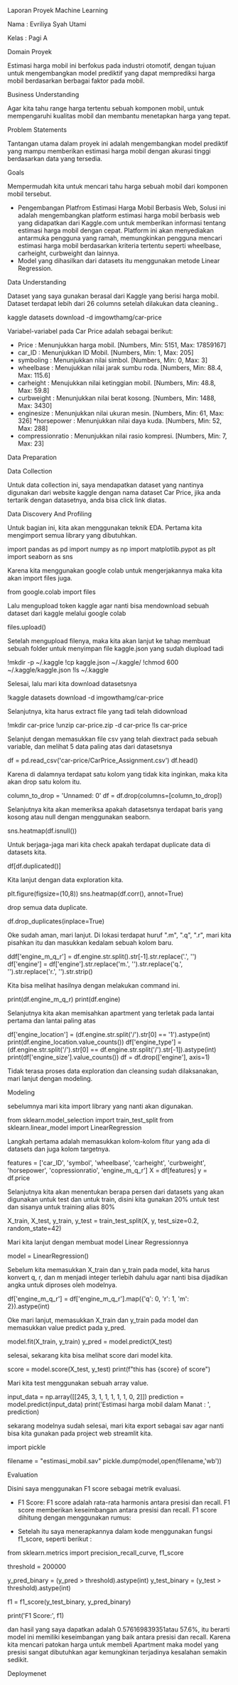 Laporan Proyek Machine Learning

Nama : Evriliya Syah Utami

Kelas : Pagi A

Domain Proyek

Estimasi harga mobil ini berfokus pada industri otomotif, dengan tujuan untuk mengembangkan model prediktif yang dapat memprediksi harga mobil berdasarkan berbagai faktor pada mobil.

Business Understanding

Agar kita tahu range harga tertentu sebuah komponen mobil, untuk mempengaruhi kualitas mobil dan membantu menetapkan harga yang tepat.

Problem Statements

Tantangan utama dalam proyek ini adalah mengembangkan model prediktif yang mampu memberikan estimasi harga mobil dengan akurasi tinggi berdasarkan data yang tersedia.

Goals

Mempermudah kita untuk mencari tahu harga sebuah mobil dari komponen mobil tersebut.

* Pengembangan Platfrom Estimasi Harga Mobil Berbasis Web, 
Solusi ini adalah mengembangkan platform estimasi harga mobil berbasis web yang didapatkan dari Kaggle.com untuk memberikan informasi tentang estimasi harga mobil dengan cepat. Platform ini akan menyediakan antarmuka pengguna yang ramah, memungkinkan pengguna mencari estimasi harga mobil berdasarkan kriteria tertentu seperti wheelbase, carheight, curbweight dan lainnya.
* Model yang dihasilkan dari datasets itu menggunakan metode Linear Regression.

Data Understanding

Dataset yang saya gunakan berasal dari Kaggle yang berisi harga mobil. Dataset terdapat lebih dari  26 columns setelah dilakukan data cleaning..

kaggle datasets download -d imgowthamg/car-price

Variabel-variabel pada Car Price adalah sebagai berikut:

* Price : Menunjukkan harga mobil. [Numbers, Min: 5151, Max: 17859167]
* car_ID : Menunjukkan ID Mobil. [Numbers, Min: 1, Max: 205]
* symboling : Menunjukkan nilai simbol. [Numbers, Min: 0, Max: 3]
* wheelbase : Menujukkan nilai jarak sumbu roda. [Numbers, Min: 88.4, Max: 115.6]
* carheight : Menujukkan nilai ketinggian mobil. [Numbers, Min: 48.8, Max: 59.8]
* curbweight : Menunjukkan nilai berat kosong. [Numbers, Min: 1488, Max: 3430]
* enginesize : Menunjukkan nilai ukuran mesin. [Numbers, Min: 61, Max: 326]
*horsepower : Menunjukkan nilai daya kuda. [Numbers, Min: 52, Max: 288]
* compressionratio : Menunjukkan nilai rasio kompresi. [Numbers, Min: 7, Max: 23]

Data Preparation

Data Collection

Untuk data collection ini, saya mendapatkan dataset yang nantinya digunakan dari website kaggle dengan nama dataset Car Price, jika anda tertarik dengan datasetnya, anda bisa click link diatas.

Data Discovery And Profiling 

Untuk bagian ini, kita akan menggunakan teknik EDA.
Pertama kita mengimport semua library yang dibutuhkan.

import pandas as pd
import numpy as np
import matplotlib.pypot as plt
import seaborn as sns

Karena kita menggunakan google colab untuk mengerjakannya maka kita akan import files juga.

from google.colab import files

Lalu mengupload token kaggle agar nanti bisa mendownload sebuah dataset dari kaggle melalui google colab

files.upload()

Setelah mengupload filenya, maka kita akan lanjut ke tahap membuat sebuah folder untuk menyimpan file kaggle.json yang sudah diupload tadi

!mkdir -p ~/.kaggle
!cp kaggle.json ~/.kaggle/
!chmod 600 ~/.kaggle/kaggle.json
!ls ~/.kaggle

Selesai, lalu mari kita download datasetsnya

!kaggle datasets download -d imgowthamg/car-price

Selanjutnya, kita harus extract file yang tadi telah didownload

!mkdir car-price
!unzip car-price.zip -d car-price
!ls car-price

 Selanjut dengan memasukkan file csv yang telah diextract pada sebuah variable, dan melihat 5 data paling atas dari datasetsnya

 df = pd.read_csv('car-price/CarPrice_Assignment.csv')
 df.head()

 Karena di dalamnya terdapat satu kolom yang tidak kita inginkan, maka kita akan drop satu kolom itu.

 column_to_drop = 'Unnamed: 0'
df = df.drop(columns=[column_to_drop])

Selanjutnya kita akan memeriksa apakah datasetsnya terdapat baris yang kosong atau null dengan menggunakan seaborn.

sns.heatmap(df.isnull())

Untuk berjaga-jaga mari kita check apakah terdapat duplicate data di datasets kita.

df[df.duplicated()]

Kita lanjut dengan data exploration kita.

plt.figure(figsize=(10,8))
sns.heatmap(df.corr(), annot=True)

drop semua data duplicate.

df.drop_duplicates(inplace=True)

Oke sudah aman, mari lanjut. Di lokasi terdapat huruf ".m", ".q", ".r", mari kita pisahkan itu dan masukkan kedalam sebuah kolom baru.

ddf['engine_m_q_r'] = df.engine.str.split().str[-1].str.replace('.', '')
df['engine'] = df['engine'].str.replace('m.', '').str.replace('q.', '').str.replace('r.', '').str.strip()

Kita bisa melihat hasilnya dengan melakukan command ini.

print(df.engine_m_q_r)
print(df.engine)

Selanjutnya kita akan memisahkan apartment yang terletak pada lantai pertama dan lantai paling atas

df['engine_location'] = (df.engine.str.split('/').str[0] == '1').astype(int)
print(df.engine_location.value_counts())
df['engine_type'] = (df.engine.str.split('/').str[0] == df.engine.str.split('/').str[-1]).astype(int)
print(df['engine_size'].value_counts())
df = df.drop(['engine'], axis=1)

Tidak terasa proses data exploration dan cleansing sudah dilaksanakan, mari lanjut dengan modeling.

Modeling

sebelumnya mari kita import library yang nanti akan digunakan.

from sklearn.model_selection import train_test_split
from sklearn.linear_model import LinearRegression

Langkah pertama adalah memasukkan kolom-kolom fitur yang ada di datasets dan juga kolom targetnya.

features = ['car_ID', 'symbol', 'wheelbase', 'carheight', 'curbweight', 'horsepower', 'copressionratio', 'engine_m_q_r']
X = df[features]
y = df.price

Selanjutnya kita akan menentukan berapa persen dari datasets yang akan digunakan untuk test dan untuk train, disini kita gunakan 20% untuk test dan sisanya untuk training alias 80%

X_train, X_test, y_train, y_test = train_test_split(X, y, test_size=0.2, random_state=42)

Mari kita lanjut dengan membuat model Linear Regressionnya

model = LinearRegression()

 Sebelum kita memasukkan X_train dan y_train pada model, kita harus konvert q, r, dan m menjadi integer terlebih dahulu agar nanti bisa dijadikan angka untuk diproses oleh modelnya.

 df['engine_m_q_r'] = df['engine_m_q_r'].map({'q': 0, 'r': 1, 'm': 2}).astype(int)

 Oke mari lanjut, memasukkan X_train dan y_train pada model dan memasukkan value predict pada y_pred.

 model.fit(X_train, y_train)
y_pred = model.predict(X_test)

selesai, sekarang kita bisa melihat score dari model kita.

score = model.score(X_test, y_test)
print(f"this has {score} of score")

Mari kita test menggunakan sebuah array value.

input_data = np.array([[245, 3, 1, 1, 1, 1, 1, 0, 2]])
prediction = model.predict(input_data)
print('Estimasi harga mobil dalam Manat : ', prediction)

sekarang modelnya sudah selesai, mari kita export sebagai sav agar nanti bisa kita gunakan pada project web streamlit kita.

import pickle

filename = "estimasi_mobil.sav"
pickle.dump(model,open(filename,'wb'))

Evaluation

Disini saya menggunakan F1 score sebagai metrik evaluasi.

* F1 Score: F1 score adalah rata-rata harmonis antara presisi dan recall. F1 score memberikan keseimbangan antara presisi dan recall. F1 score dihitung dengan menggunakan rumus:

* Setelah itu saya menerapkannya dalam kode menggunakan fungsi f1_score, seperti berikut :

from sklearn.metrics import precision_recall_curve, f1_score

threshold = 200000

y_pred_binary = (y_pred > threshold).astype(int)
y_test_binary = (y_test > threshold).astype(int)

f1 = f1_score(y_test_binary, y_pred_binary)

print('F1 Score:', f1)

dan hasil yang saya dapatkan adalah 0.576169839351atau 57.6%, itu berarti model ini memiliki keseimbangan yang baik antara presisi dan recall. Karena kita mencari patokan harga untuk membeli Apartment maka model yang presisi sangat dibutuhkan agar kemungkinan terjadinya kesalahan semakin sedikit.

Deploymenet
